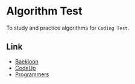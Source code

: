 # Algorithm Test

To study and practice algorithms for `Coding Test`.

## Link

- [Baekjoon](https://www.acmicpc.net/)
- [CodeUp](https://codeup.kr/problemset.php?search=%EA%B8%B0%EC%B4%88100%EC%A0%9C)
- [Programmers](https://programmers.co.kr/)
